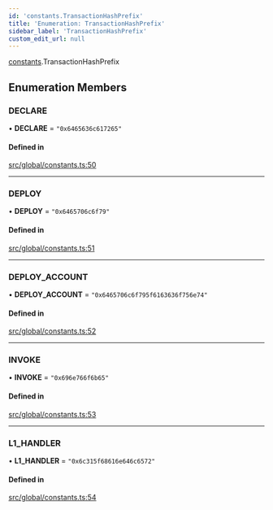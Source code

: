 ```yaml
---
id: 'constants.TransactionHashPrefix'
title: 'Enumeration: TransactionHashPrefix'
sidebar_label: 'TransactionHashPrefix'
custom_edit_url: null
---
```


[constants](../namespaces/constants.md).TransactionHashPrefix

## Enumeration Members

### DECLARE

• **DECLARE** = `"0x6465636c617265"`

#### Defined in

[src/global/constants.ts:50](https://github.com/starknet-io/starknet.js/blob/v6.24.1/src/global/constants.ts#L50)

---

### DEPLOY

• **DEPLOY** = `"0x6465706c6f79"`

#### Defined in

[src/global/constants.ts:51](https://github.com/starknet-io/starknet.js/blob/v6.24.1/src/global/constants.ts#L51)

---

### DEPLOY_ACCOUNT

• **DEPLOY_ACCOUNT** = `"0x6465706c6f795f6163636f756e74"`

#### Defined in

[src/global/constants.ts:52](https://github.com/starknet-io/starknet.js/blob/v6.24.1/src/global/constants.ts#L52)

---

### INVOKE

• **INVOKE** = `"0x696e766f6b65"`

#### Defined in

[src/global/constants.ts:53](https://github.com/starknet-io/starknet.js/blob/v6.24.1/src/global/constants.ts#L53)

---

### L1_HANDLER

• **L1_HANDLER** = `"0x6c315f68616e646c6572"`

#### Defined in

[src/global/constants.ts:54](https://github.com/starknet-io/starknet.js/blob/v6.24.1/src/global/constants.ts#L54)
